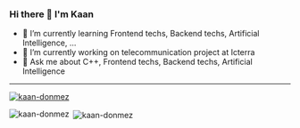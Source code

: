 ### Hi there 👋 I'm Kaan

- 🌱 I’m currently learning Frontend techs, Backend techs, Artificial Intelligence, ...
- 🔭 I’m currently working on telecommunication project at Icterra
- 💬 Ask me about C++, Frontend techs, Backend techs, Artificial Intelligence
<!--
**kaan-donmez/kaan-donmez** is a ✨ _special_ ✨ repository because its `README.md` (this file) appears on your GitHub profile.

Here are some ideas to get you started:

- 🔭 I’m currently working on ...
- 👯 I’m looking to collaborate on ...
- 🤔 I’m looking for help with ...
- 💬 Ask me about ...
- 📫 How to reach me: ...
- 😄 Pronouns: ...
- ⚡ Fun fact: ...
-->

---

<p align="left"> <a href="https://github.com/ryo-ma/github-profile-trophy"><img src="https://github-profile-trophy.vercel.app/?username=kaan-donmez" alt="kaan-donmez" /></a> </p>

<p><img align="left" src="https://github-readme-stats.vercel.app/api/top-langs?username=kaan-donmez&show_icons=true&locale=en&layout=compact" alt="kaan-donmez" /></p>

<p>&nbsp;<img align="center" src="https://github-readme-stats.vercel.app/api?username=kaan-donmez&show_icons=true&locale=en" alt="kaan-donmez" /></p>

<br />
<br />
